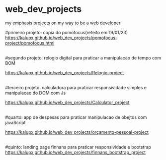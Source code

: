 # web_dev_projects
 my emphasis projects on my way to be a web developer

#primeiro projeto: copia do pomofocus(refeito em 19/01/23)<br>
https://kalupx.github.io/web_dev_projects/pomofocus-project/pomofocus.html
<br>
<br>

#segundo projeto: relogio digital para praticar a manipulacao de tempo com BOM

https://kalupx.github.io/web_dev_projects/Relogio-project
<br>
<br>

#terceiro projeto: calculadora para praticar responsividade simples e manipulacao do DOM com Js

https://kalupx.github.io/web_dev_projects/Calculator_project
<br>
<br>

#quarto: app de despesas para praticar manipulacao de obejtos com javaScript

https://kalupx.github.io/web_dev_projects/orçamento-pessoal-project
<br>
<br>

#quinto: landing page finnans para praticar responsividade e bootstrap
<br>
https://kalupx.github.io/web_dev_projects/finnans_bootstrap_project
<br>
<br>
